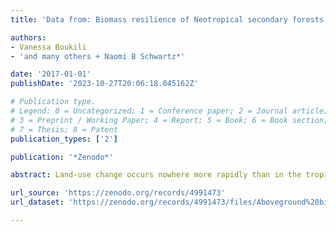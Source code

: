 ```yaml
---
title: 'Data from: Biomass resilience of Neotropical secondary forests'

authors:
- Vanessa Boukili
- 'and many others + Naomi B Schwartz*'

date: '2017-01-01'
publishDate: '2023-10-27T20:06:18.045162Z'

# Publication type.
# Legend: 0 = Uncategorized; 1 = Conference paper; 2 = Journal article;
# 3 = Preprint / Working Paper; 4 = Report; 5 = Book; 6 = Book section;
# 7 = Thesis; 8 = Patent
publication_types: ['2']

publication: '*Zenodo*'

abstract: Land-use change occurs nowhere more rapidly than in the tropics, where the imbalance between deforestation and forest regrowth has large consequences for the global carbon cycle1. However, considerable uncertainty remains about the rate of biomass recovery in secondary forests, and how these rates are influenced by climate, landscape, and prior land use2, 3, 4. Here we analyse aboveground biomass recovery during secondary succession in 45 forest sites and about 1,500 forest plots covering the major environmental gradients in the Neotropics. The studied secondary forests are highly productive and resilient. Aboveground biomass recovery after 20 years was on average 122 megagrams per hectare (Mg ha−1), corresponding to a net carbon uptake of 3.05 Mg C ha−1 yr−1, 11 times the uptake rate of old-growth forests. Aboveground biomass stocks took a median time of 66 years to recover to 90% of old-growth values. Aboveground biomass recovery after 20 years varied 11.3-fold (from 20 to 225 Mg ha−1) across sites, and this recovery increased with water availability (higher local rainfall and lower climatic water deficit). We present a biomass recovery map of Latin America, which illustrates geographical and climatic variation in carbon sequestration potential during forest regrowth. The map will support policies to minimize forest loss in areas where biomass resilience is naturally low (such as seasonally dry forest regions) and promote forest regeneration and restoration in humid tropical lowland areas with high biomass resilience.

url_source: 'https://zenodo.org/records/4991473'
url_dataset: 'https://zenodo.org/records/4991473/files/Aboveground%20biomass%202ndFOR%20database.csv?download=1'

---
```

